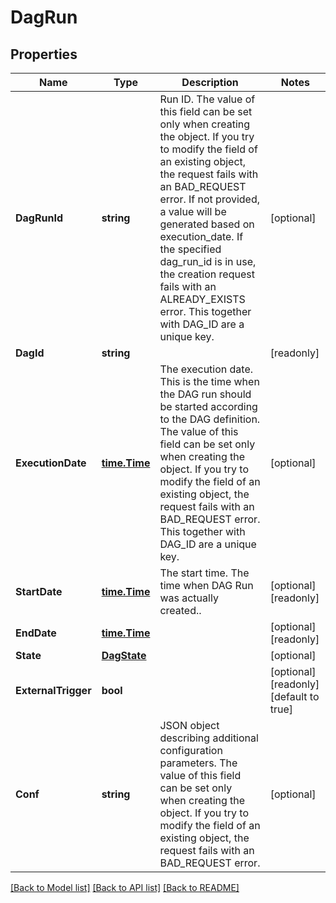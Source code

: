 # DagRun

## Properties

Name | Type | Description | Notes
------------ | ------------- | ------------- | -------------
**DagRunId** | **string** | Run ID. The value of this field can be set only when creating the object. If you try to modify the field of an existing object, the request fails with an BAD_REQUEST error. If not provided, a value will be generated based on execution_date. If the specified dag_run_id is in use, the creation request fails with an ALREADY_EXISTS error. This together with DAG_ID are a unique key.  | [optional] 
**DagId** | **string** |  | [readonly] 
**ExecutionDate** | [**time.Time**](time.Time.md) | The execution date. This is the time when the DAG run should be started according to the DAG definition. The value of this field can be set only when creating the object. If you try to modify the field of an existing object, the request fails with an BAD_REQUEST error. This together with DAG_ID are a unique key.  | [optional] 
**StartDate** | [**time.Time**](time.Time.md) | The start time. The time when DAG Run was actually created..  | [optional] [readonly] 
**EndDate** | [**time.Time**](time.Time.md) |  | [optional] [readonly] 
**State** | [**DagState**](DagState.md) |  | [optional] 
**ExternalTrigger** | **bool** |  | [optional] [readonly] [default to true]
**Conf** | **string** | JSON object describing additional configuration parameters. The value of this field can be set only when creating the object. If you try to modify the field of an existing object, the request fails with an BAD_REQUEST error.  | [optional] 

[[Back to Model list]](../README.md#documentation-for-models) [[Back to API list]](../README.md#documentation-for-api-endpoints) [[Back to README]](../README.md)


